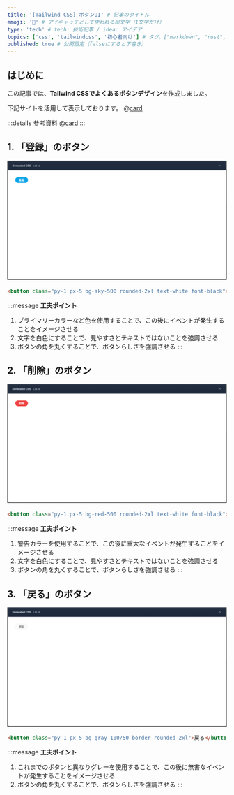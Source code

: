 ```yaml
---
title: '[Tailwind CSS] ボタンUI' # 記事のタイトル
emoji: '🍃' # アイキャッチとして使われる絵文字（1文字だけ）
type: 'tech' # tech: 技術記事 / idea: アイデア
topics: ['css', 'tailwindcss', '初心者向け'] # タグ。["markdown", "rust", "aws"]のように指定する
published: true # 公開設定（falseにすると下書き）
---
```


## はじめに

この記事では、**Tailwind CSSでよくあるボタンデザイン**を作成しました。

下記サイトを活用して表示しております。
@[card](https://play.tailwindcss.com/)

:::details 参考資料
@[card](https://gihyo.jp/book/2024/978-4-297-13943-8)
:::

## 1. 「登録」のボタン
![button01](/images/articles/tailwind-css-cheat-design/button01.png)
```html
<button class="py-1 px-5 bg-sky-500 rounded-2xl text-white font-black">登録</button>
```
:::message
**工夫ポイント**
1. プライマリーカラーなど色を使用することで、この後にイベントが発生することをイメージさせる
2. 文字を白色にすることで、見やすさとテキストではないことを強調させる
3. ボタンの角を丸くすることで、ボタンらしさを強調させる
:::




## 2. 「削除」のボタン
![button02](/images/articles/tailwind-css-cheat-design/button02.png)
```html
<button class="py-1 px-5 bg-red-500 rounded-2xl text-white font-black">削除</button>
```
:::message
**工夫ポイント**
1. 警告カラーを使用することで、この後に重大なイベントが発生することをイメージさせる
2. 文字を白色にすることで、見やすさとテキストではないことを強調させる
3. ボタンの角を丸くすることで、ボタンらしさを強調させる
:::



## 3. 「戻る」のボタン

![button03](/images/articles/tailwind-css-cheat-design/button03.png)
```html
<button class="py-1 px-5 bg-gray-100/50 border rounded-2xl">戻る</button>
```
:::message
**工夫ポイント**
1. これまでのボタンと異なりグレーを使用することで、この後に無害なイベントが発生することをイメージさせる
2. ボタンの角を丸くすることで、ボタンらしさを強調させる
:::

